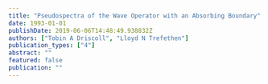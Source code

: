 ```yaml
---
title: "Pseudospectra of the Wave Operator with an Absorbing Boundary"
date: 1993-01-01
publishDate: 2019-06-06T14:48:49.938832Z
authors: ["Tobin A Driscoll", "Lloyd N Trefethen"]
publication_types: ["4"]
abstract: ""
featured: false
publication: ""
---
```


